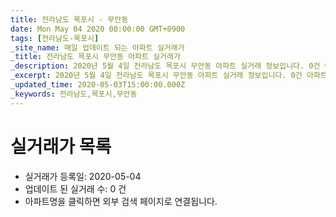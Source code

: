 ```yaml
---
title: 전라남도 목포시 - 무안동
date: Mon May 04 2020 00:00:00 GMT+0900
tags: [전라남도-목포시]
_site_name: 매일 업데이트 되는 아파트 실거래가
_title: 전라남도 목포시 무안동 아파트 실거래가
_description: 2020년 5월 4일 전라남도 목포시 무안동 아파트 실거래 정보입니다. 0건 아파트 정보가 있습니다.
_excerpt: 2020년 5월 4일 전라남도 목포시 무안동 아파트 실거래 정보입니다. 0건 아파트 정보가 있습니다.
_updated_time: 2020-05-03T15:00:00.000Z
_keywords: 전라남도,목포시,무안동
---
```






# 실거래가 목록
- 실거래가 등록일: 2020-05-04
- 업데이트 된 실거래 수: 0 건
- 아파트명을 클릭하면 외부 검색 페이지로 연결됩니다.





